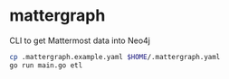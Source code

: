 # mattergraph
CLI to get Mattermost data into Neo4j

```bash
cp .mattergraph.example.yaml $HOME/.mattergraph.yaml
go run main.go etl
```
